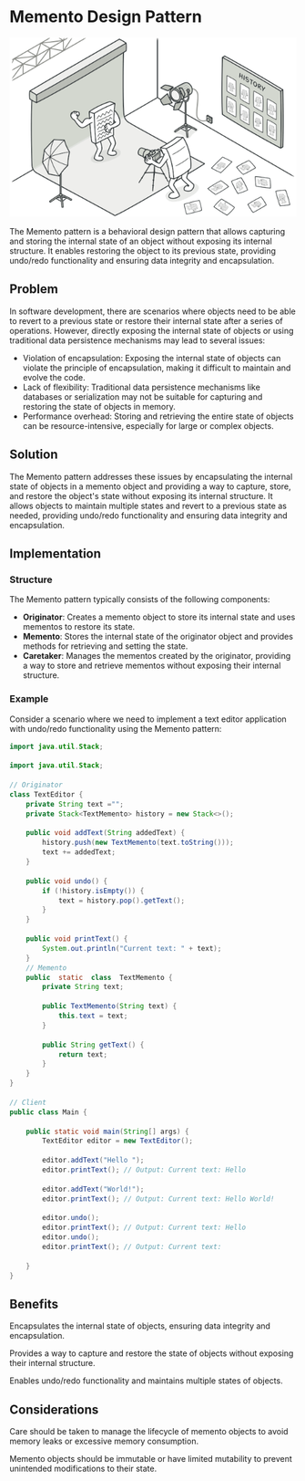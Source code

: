 # Memento Design Pattern

<p align="center">
  <img src="../photos/memento-en.png" alt="Alt text" />
</p>

The Memento pattern is a behavioral design pattern that allows capturing and storing the internal state of an object without exposing its internal structure. It enables restoring the object to its previous state, providing undo/redo functionality and ensuring data integrity and encapsulation.

## Problem

In software development, there are scenarios where objects need to be able to revert to a previous state or restore their internal state after a series of operations. However, directly exposing the internal state of objects or using traditional data persistence mechanisms may lead to several issues:

- Violation of encapsulation: Exposing the internal state of objects can violate the principle of encapsulation, making it difficult to maintain and evolve the code.
- Lack of flexibility: Traditional data persistence mechanisms like databases or serialization may not be suitable for capturing and restoring the state of objects in memory.
- Performance overhead: Storing and retrieving the entire state of objects can be resource-intensive, especially for large or complex objects.

## Solution

The Memento pattern addresses these issues by encapsulating the internal state of objects in a memento object and providing a way to capture, store, and restore the object's state without exposing its internal structure. It allows objects to maintain multiple states and revert to a previous state as needed, providing undo/redo functionality and ensuring data integrity and encapsulation.

## Implementation

### Structure

The Memento pattern typically consists of the following components:

- **Originator**: Creates a memento object to store its internal state and uses mementos to restore its state.
- **Memento**: Stores the internal state of the originator object and provides methods for retrieving and setting the state.
- **Caretaker**: Manages the mementos created by the originator, providing a way to store and retrieve mementos without exposing their internal structure.

### Example

Consider a scenario where we need to implement a text editor application with undo/redo functionality using the Memento pattern:

```java
import java.util.Stack;

import java.util.Stack;

// Originator
class TextEditor {
    private String text ="";
    private Stack<TextMemento> history = new Stack<>();

    public void addText(String addedText) {
        history.push(new TextMemento(text.toString()));
        text += addedText;
    }

    public void undo() {
        if (!history.isEmpty()) {
            text = history.pop().getText();
        }
    }

    public void printText() {
        System.out.println("Current text: " + text);
    }
    // Memento
    public  static  class  TextMemento {
        private String text;

        public TextMemento(String text) {
            this.text = text;
        }

        public String getText() {
            return text;
        }
    }
}

// Client
public class Main {

    public static void main(String[] args) {
        TextEditor editor = new TextEditor();

        editor.addText("Hello ");
        editor.printText(); // Output: Current text: Hello

        editor.addText("World!");
        editor.printText(); // Output: Current text: Hello World!

        editor.undo();
        editor.printText(); // Output: Current text: Hello
        editor.undo();
        editor.printText(); // Output: Current text:

    }
}
```
## Benefits
Encapsulates the internal state of objects, ensuring data integrity and encapsulation.

Provides a way to capture and restore the state of objects without exposing their internal structure.

Enables undo/redo functionality and maintains multiple states of objects.

## Considerations
Care should be taken to manage the lifecycle of memento objects to avoid memory leaks or excessive memory consumption.

Memento objects should be immutable or have limited mutability to prevent unintended modifications to their state.